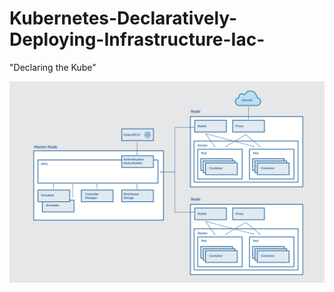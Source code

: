# Kubernetes-Declaratively-Deploying-Infrastructure-Iac-
"Declaring the Kube"

![image alt](https://github.com/Tatenda-Prince/Kubernetes-Declaratively-Deploying-Infrastructure-Iac-/blob/a0634811090a8eb2acdda088c320645fa80bfe1b/images/Screenshot%202024-12-29%20153511.png)
